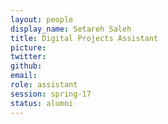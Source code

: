 ```yaml
---
layout: people
display_name: Setareh Saleh
title: Digital Projects Assistant
picture:
twitter:
github:
email:
role: assistant
session: spring-17
status: alumni
---
```

